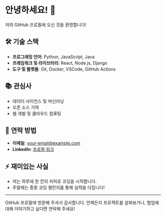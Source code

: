 # 안녕하세요! 👋

저의 GitHub 프로필에 오신 것을 환영합니다!

## 🛠 기술 스택
- **프로그래밍 언어**: Python, JavaScript, Java
- **프레임워크 및 라이브러리**: React, Node.js, Django
- **도구 및 플랫폼**: Git, Docker, VSCode, GitHub Actions

## 📚 관심사
- 데이터 사이언스 및 머신러닝
- 오픈 소스 기여
- 웹 개발 및 클라우드 컴퓨팅

## 💬 연락 방법
- **이메일**: your-email@example.com
- **LinkedIn**: [프로필 링크](https://www.linkedin.com/in/your-profile)

## ⚡ 재미있는 사실
- 저는 하루에 한 잔의 커피로 코딩을 시작합니다.
- 주말에는 종종 코딩 챌린지를 통해 실력을 다집니다!

---

GitHub 프로필에 방문해 주셔서 감사합니다. 언제든지 프로젝트를 살펴보거나, 협업에 대해 이야기하고 싶다면 연락해 주세요!

